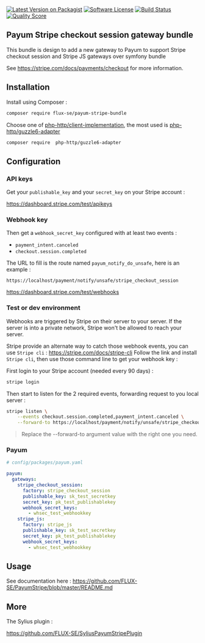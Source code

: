[![Latest Version on Packagist][ico-version]][link-packagist]
[![Software License][ico-license]](LICENSE)
[![Build Status][ico-travis]][link-travis]
[![Quality Score][ico-code-quality]][link-code-quality]

## Payum Stripe checkout session gateway bundle

This bundle is design to add a new gateway to Payum to support Stripe checkout session and Stripe JS gateways over symfony bundle

See https://stripe.com/docs/payments/checkout for more information.

## Installation

Install using Composer :

```bash
composer require flux-se/payum-stripe-bundle
```

Choose one of [php-http/client-implementation](https://packagist.org/providers/php-http/client-implementation),
the most used is [php-http/guzzle6-adapter](https://packagist.org/packages/php-http/guzzle6-adapter)

```bash
composer require  php-http/guzzle6-adapter
```

## Configuration

### API keys

Get your `publishable_key` and your `secret_key` on your Stripe account :

https://dashboard.stripe.com/test/apikeys

### Webhook key
Then get a `webhook_secret_key` configured with at least two events :
 
 - `payment_intent.canceled`
 - `checkout.session.completed`

The URL to fill is the route named `payum_notify_do_unsafe`, here is an example :

```
https://localhost/payment/notify/unsafe/stripe_checkout_session
```

https://dashboard.stripe.com/test/webhooks

### Test or dev environment

Webhooks are triggered by Stripe on their server to your server.
If the server is into a private network, Stripe won't be allowed to reach your server.

Stripe provide an alternate way to catch those webhook events, you can use
`Stripe cli` : https://stripe.com/docs/stripe-cli
Follow the link and install `Stripe cli`, then use those command line to get
your webhook key :

First login to your Stripe account (needed every 90 days) :

```bash
stripe login
```

Then start to listen for the 2 required events, forwarding request to you local server :

```bash
stripe listen \
    --events checkout.session.completed,payment_intent.canceled \
    --forward-to https://localhost/payment/notify/unsafe/stripe_checkout_session
```

> Replace the --forward-to argument value with the right one you need.

### Payum

```yaml
# config/packages/payum.yaml

payum:
  gateways:
    stripe_checkout_session:
      factory: stripe_checkout_session
      publishable_key: sk_test_secretkey
      secret_key: pk_test_publishablekey
      webhook_secret_keys:
        - whsec_test_webhookkey
    stripe_js:
      factory: stripe_js
      publishable_key: sk_test_secretkey
      secret_key: pk_test_publishablekey
      webhook_secret_keys:
        - whsec_test_webhookkey
```

## Usage

See documentation here :
https://github.com/FLUX-SE/PayumStripe/blob/master/README.md 

## More

The Sylius plugin :

https://github.com/FLUX-SE/SyliusPayumStripePlugin


[ico-version]: https://img.shields.io/packagist/v/FLUX-SE/payum-stripe-bundle.svg?style=flat-square
[ico-license]: https://img.shields.io/badge/license-MIT-brightgreen.svg?style=flat-square
[ico-travis]: https://img.shields.io/travis/FLUX-SE/PayumStripeBundle/master.svg?style=flat-square
[ico-code-quality]: https://img.shields.io/scrutinizer/g/FLUX-SE/PayumStripeBundle.svg?style=flat-square

[link-packagist]: https://packagist.org/packages/flux-se/payum-stripe-bundle
[link-travis]: https://travis-ci.org/FLUX-SE/PayumStripeBundle
[link-scrutinizer]: https://scrutinizer-ci.com/g/FLUX-SE/PayumStripeBundle/code-structure
[link-code-quality]: https://scrutinizer-ci.com/g/FLUX-SE/PayumStripeBundle
